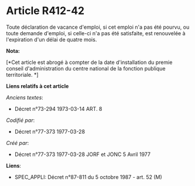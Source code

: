# Article R412-42

Toute déclaration de vacance d'emploi, si cet emploi n'a pas été pourvu, ou toute demande d'emploi, si celle-ci n'a pas été
satisfaite, est renouvelée à l'expiration d'un délai de quatre mois.

**Nota:**

[*Cet article est abrogé à compter de la date d'installation du premie conseil d'administration du centre national de la
fonction publique territoriale. *]

**Liens relatifs à cet article**

_Anciens textes_:

  - Décret n°73-294 1973-03-14 ART. 8

_Codifié par_:

  - Décret n°77-373 1977-03-28

_Créé par_:

  - Décret n°77-373 1977-03-28 JORF et JONC 5 Avril 1977

**Liens**:

  - SPEC_APPLI: Décret n°87-811 du 5 octobre 1987 - art. 52 (M)
